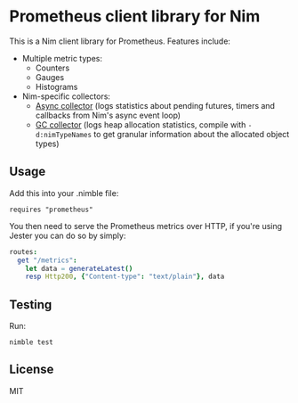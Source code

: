 # Prometheus client library for Nim

This is a Nim client library for Prometheus. Features include:

* Multiple metric types:
  * Counters
  * Gauges
  * Histograms
* Nim-specific collectors:
  * [Async collector](https://github.com/dom96/prometheus/blob/master/src/prometheus/collectors/asynccollector.nim) (logs statistics about pending futures, timers and callbacks from Nim's async event loop)
  * [GC collector](https://github.com/dom96/prometheus/blob/master/src/prometheus/collectors/gccollector.nim) (logs heap allocation statistics, compile with `-d:nimTypeNames` to get granular information about the allocated object types)

## Usage

Add this into your .nimble file:

```
requires "prometheus"
```

You then need to serve the Prometheus metrics over HTTP, if you're using Jester you can do so by simply:

```nim
routes:
  get "/metrics":
    let data = generateLatest()
    resp Http200, {"Content-type": "text/plain"}, data
```

## Testing

Run:

```
nimble test
```

## License

MIT
